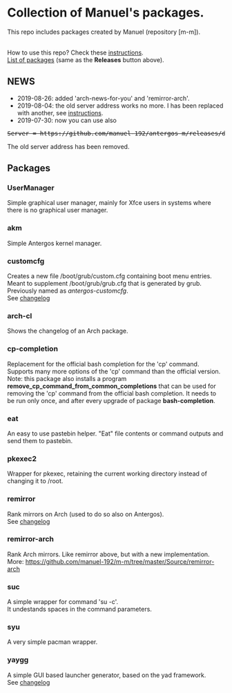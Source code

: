 # Collection of Manuel's packages.

This repo includes packages created by Manuel (repository [m-m]).
<br><br>

How to use this repo? Check these [instructions](../../../m-repo-info/blob/master/README.md).<br>
[List of packages](../../../m-m/releases) (same as the <b>Releases</b> button above).

## NEWS
- 2019-08-26: added 'arch-news-for-you' and 'remirror-arch'.
- 2019-08-04: the old server address works no more. I has been replaced with another, see [instructions](../../../m-repo-info/blob/master/README.md).
- 2019-07-30: now you can use also
<pre>
<strike>Server = https://github.com/manuel-192/antergos-m/releases/download/assets</strike>
</pre>
The old server address has been removed.

## Packages

### UserManager
Simple graphical user manager, mainly for Xfce users in systems where there is no graphical user manager.

### akm
Simple Antergos kernel manager.

### customcfg
Creates a new file /boot/grub/custom.cfg containing boot menu entries.
Meant to supplement /boot/grub/grub.cfg that is generated by grub.<br>
Previously named as <i>antergos-customcfg</i>.<br>
See [changelog](Changelogs/customcfg.md)

### arch-cl
Shows the changelog of an Arch package.

### cp-completion
Replacement for the official bash completion for the 'cp' command.
Supports many more options of the 'cp' command than the official version.
<br>
Note: this package also installs a program <b>remove_cp_command_from_common_completions</b>
that can be used for removing the 'cp' command from the official bash completion.
It needs to be run only once, and after every upgrade
of package <b>bash-completion</b>.

### eat
An easy to use pastebin helper. "Eat" file contents or command outputs and send them to pastebin.

### pkexec2
Wrapper for pkexec, retaining the current working directory instead of changing it to /root.

### remirror
Rank mirrors on Arch (used to do so also on Antergos).<br>
See [changelog](Changelogs/remirror.md)<br>

### remirror-arch
Rank Arch mirrors. Like remirror above, but with a new implementation.<br>
More: https://github.com/manuel-192/m-m/tree/master/Source/remirror-arch

### suc
A simple wrapper for command 'su -c'.<br>
It undestands spaces in the command parameters.

### syu
A very simple pacman wrapper.

### yaygg
A simple GUI based launcher generator, based on the yad framework.<br>
See [changelog](Changelogs/yaygg.md)

